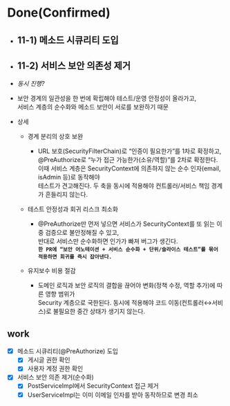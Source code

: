 # Done(Confirmed)

- ## 11-1) 메소드 시큐리티 도입

- ## 11-2) 서비스 보안 의존성 제거

- _동시 진행?_
- 보안 경계의 일관성을 한 번에 확립해야 테스트/운영 안정성이 올라가고,  
  서비스 계층의 순수화와 메소드 보안이 서로를 보완하기 때문
- 상세
  - 경계 분리의 상호 보완
    - URL 보호(SecurityFilterChain)로 “인증이 필요한가”를 1차로 확정하고,  
      @PreAuthorize로 “누가 접근 가능한가(소유/역할)”를 2차로 확정한다.  
      이때 서비스 계층은 SecurityContext에 의존하지 않는 순수 인자(email, isAdmin 등)로 동작해야  
      테스트가 견고해진다. 두 축을 동시에 적용해야 컨트롤러/서비스 책임 경계가 흔들리지 않는다.

  - 테스트 안정성과 회귀 리스크 최소화
    - @PreAuthorize만 먼저 넣으면 서비스가 SecurityContext를 또 읽는 이중 검증으로 불안정해질 수 있고,  
      반대로 서비스만 순수화하면 인가가 빠져 버그가 생긴다.  
      **`한 PR에 “보안 어노테이션 + 서비스 순수화 + 단위/슬라이스 테스트”를 묶어 적용하면 회귀를 즉시 잡아낸다.`**

  - 유지보수 비용 절감
    - 도메인 로직과 보안 로직의 결합을 끊어야 변화(정책 수정, 역할 추가)에 따른 영향 범위가  
      Security 계층으로 국한된다. 동시에 적용해야 코드 이동(컨트롤러↔서비스)로 불필요한 중간 상태가 생기지 않는다.

## work

- [X] 메소드 시큐리티(@PreAuthorize) 도입
  - [X] 게시글 권한 확인
  - [X] 사용자 계정 권한 확인
- [X] 서비스 보안 의존 제거(순수화)
  - [X] PostServiceImpl에서 SecurityContext 접근 제거
  - [X] UserServiceImpl는 이미 이메일 인자를 받아 동작하므로 변경 최소